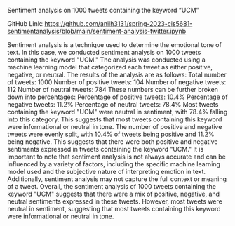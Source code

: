 Sentiment analysis on 1000 tweets containing the keyword “UCM”

GitHub Link:
https://github.com/anilh3131/spring-2023-cis5681-sentimentanalysis/blob/main/sentiment-analysis-twitter.ipynb

Sentiment analysis is a technique used to determine the emotional tone of text. In this case, we conducted sentiment analysis on 1000 tweets containing the keyword "UCM." The analysis was conducted using a machine learning model that categorized each tweet as either positive, negative, or neutral.
The results of the analysis are as follows:
Total number of tweets: 1000
Number of positive tweets: 104
Number of negative tweets: 112
Number of neutral tweets: 784
These numbers can be further broken down into percentages:
Percentage of positive tweets: 10.4%
Percentage of negative tweets: 11.2%
Percentage of neutral tweets: 78.4%
Most tweets containing the keyword "UCM" were neutral in sentiment, with 78.4% falling into this category. This suggests that most tweets containing this keyword were informational or neutral in tone.
The number of positive and negative tweets were evenly split, with 10.4% of tweets being positive and 11.2% being negative. This suggests that there were both positive and negative sentiments expressed in tweets containing the keyword "UCM."
It is important to note that sentiment analysis is not always accurate and can be influenced by a variety of factors, including the specific machine learning model used and the subjective nature of interpreting emotion in text. Additionally, sentiment analysis may not capture the full context or meaning of a tweet.
Overall, the sentiment analysis of 1000 tweets containing the keyword "UCM" suggests that there were a mix of positive, negative, and neutral sentiments expressed in these tweets. However, most tweets were neutral in sentiment, suggesting that most tweets containing this keyword were informational or neutral in tone.
